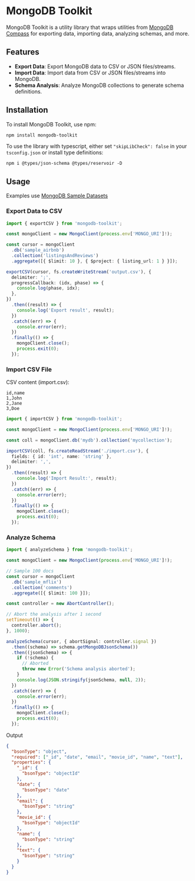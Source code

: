 # MongoDB Toolkit

MongoDB Toolkit is a utility library that wraps utilities from [MongoDB Compass](https://github.com/mongodb-js/compass) for exporting data, importing data, analyzing schemas, and more.

## Features

- **Export Data**: Export MongoDB data to CSV or JSON files/streams.
- **Import Data**: Import data from CSV or JSON files/streams into MongoDB.
- **Schema Analysis**: Analyze MongoDB collections to generate schema definitions.

## Installation

To install MongoDB Toolkit, use npm:

```bash
npm install mongodb-toolkit
```

To use the library with typescript, either set `"skipLibCheck": false` in your `tsconfig.json` or install type definitions:

```
npm i @types/json-schema @types/reservoir -D
```

## Usage

Examples use [MongoDB Sample Datasets](https://www.mongodb.com/docs/atlas/sample-data/)

### Export Data to CSV

```ts
import { exportCSV } from 'mongodb-toolkit';

const mongoClient = new MongoClient(process.env['MONGO_URI']!);

const cursor = mongoClient
  .db('sample_airbnb')
  .collection('listingsAndReviews')
  .aggregate([{ $limit: 10 }, { $project: { listing_url: 1 } }]);

exportCSV(cursor, fs.createWriteStream('output.csv'), {
  delimiter: ';',
  progressCallback: (idx, phase) => {
    console.log(phase, idx);
  },
})
  .then((result) => {
    console.log('Export result', result);
  })
  .catch((err) => {
    console.error(err);
  })
  .finally(() => {
    mongoClient.close();
    process.exit(0);
  });
```

### Import CSV File

CSV content (import.csv):

```csv
id,name
1,John
2,Jane
3,Doe
```

```ts
import { importCSV } from 'mongodb-toolkit';

const mongoClient = new MongoClient(process.env['MONGO_URI']!);

const coll = mongoClient.db('mydb').collection('mycollection');

importCSV(coll, fs.createReadStream('./import.csv'), {
  fields: { id: 'int', name: 'string' },
  delimiter: ',',
})
  .then((result) => {
    console.log('Import Result:', result);
  })
  .catch((err) => {
    console.error(err);
  })
  .finally(() => {
    mongoClient.close();
    process.exit(0);
  });
```

### Analyze Schema

```ts
import { analyzeSchema } from 'mongodb-toolkit';

const mongoClient = new MongoClient(process.env['MONGO_URI']!);

// Sample 100 docs
const cursor = mongoClient
  .db('sample_mflix')
  .collection('comments')
  .aggregate([{ $limit: 100 }]);

const controller = new AbortController();

// Abort the analysis after 1 second
setTimeout(() => {
  controller.abort();
}, 1000);

analyzeSchema(cursor, { abortSignal: controller.signal })
  .then((schema) => schema.getMongoDBJsonSchema())
  .then((jsonSchema) => {
    if (!schema) {
      // Aborted
      throw new Error('Schema analysis aborted');
    }
    console.log(JSON.stringify(jsonSchema, null, 2));
  })
  .catch((err) => {
    console.error(err);
  })
  .finally(() => {
    mongoClient.close();
    process.exit(0);
  });
```

Output

```json
{
  "bsonType": "object",
  "required": ["_id", "date", "email", "movie_id", "name", "text"],
  "properties": {
    "_id": {
      "bsonType": "objectId"
    },
    "date": {
      "bsonType": "date"
    },
    "email": {
      "bsonType": "string"
    },
    "movie_id": {
      "bsonType": "objectId"
    },
    "name": {
      "bsonType": "string"
    },
    "text": {
      "bsonType": "string"
    }
  }
}
```
